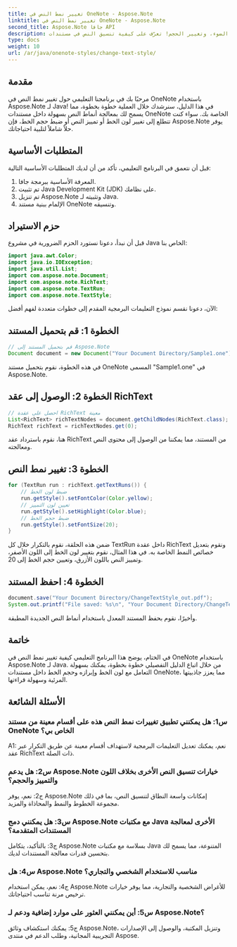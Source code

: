 ```yaml
---
title: تغيير نمط النص في OneNote - Aspose.Note
linktitle: تغيير نمط النص في OneNote - Aspose.Note
second_title: Aspose.Note جافا API
description: جريئة، وتسليط الضوء، وتغيير الحجم! تعرّف على كيفية تنسيق النص في مستندات OneNote باستخدام Aspose.Note. دليل خطوة بخطوة والكود متضمن! #OneNote #Java #Aspose
type: docs
weight: 10
url: /ar/java/onenote-styles/change-text-style/
---
```

## مقدمة

مرحبًا بك في برنامجنا التعليمي حول تغيير نمط النص في OneNote باستخدام Aspose.Note لـ Java! في هذا الدليل، سنرشدك خلال العملية خطوة بخطوة، مما يسمح لك بمعالجة أنماط النص بسهولة داخل مستندات OneNote الخاصة بك. سواء كنت تتطلع إلى تغيير لون الخط أو تمييز النص أو ضبط حجم الخط، فإن Aspose.Note يوفر حلاً شاملاً لتلبية احتياجاتك.

## المتطلبات الأساسية

قبل أن نتعمق في البرنامج التعليمي، تأكد من أن لديك المتطلبات الأساسية التالية:

1. المعرفة الأساسية ببرمجة جافا.
2. تم تثبيت Java Development Kit (JDK) على نظامك.
3. تم تنزيل Aspose.Note وتثبيته لـ Java.
4. الإلمام ببنية مستند OneNote وتنسيقه.

## حزم الاستيراد

قبل أن نبدأ، دعونا نستورد الحزم الضرورية في مشروع Java الخاص بنا:

```java
import java.awt.Color;
import java.io.IOException;
import java.util.List;
import com.aspose.note.Document;
import com.aspose.note.RichText;
import com.aspose.note.TextRun;
import com.aspose.note.TextStyle;
```

الآن، دعونا نقسم نموذج التعليمات البرمجية المقدم إلى خطوات متعددة لفهم أفضل:

## الخطوة 1: قم بتحميل المستند

```java
// قم بتحميل المستند إلى Aspose.Note
Document document = new Document("Your Document Directory/Sample1.one");
```

في هذه الخطوة، نقوم بتحميل مستند OneNote المسمى "Sample1.one" في Aspose.Note.

## الخطوة 2: الوصول إلى عقد RichText

```java
// احصل على عقدة RichText معينة
List<RichText> richTextNodes = document.getChildNodes(RichText.class);
RichText richText = richTextNodes.get(0);
```

هنا، نقوم باسترداد عقد RichText من المستند، مما يمكننا من الوصول إلى محتوى النص ومعالجته.

## الخطوة 3: تغيير نمط النص

```java
for (TextRun run : richText.getTextRuns()) {
    // ضبط لون الخط
    run.getStyle().setFontColor(Color.yellow);
    // تعيين لون التمييز
    run.getStyle().setHighlight(Color.blue);
    // ضبط حجم الخط
    run.getStyle().setFontSize(20);
}
```

ضمن هذه الحلقة، نقوم بالتكرار خلال كل TextRun داخل عقدة RichText ونقوم بتعديل خصائص النمط الخاصة به. في هذا المثال، نقوم بتغيير لون الخط إلى اللون الأصفر، وتمييز النص باللون الأزرق، وتعيين حجم الخط إلى 20.

## الخطوة 4: احفظ المستند

```java
document.save("Your Document Directory/ChangeTextStyle_out.pdf");
System.out.printf("File saved: %s\n", "Your Document Directory/ChangeTextStyle_out.pdf");
```

وأخيرًا، نقوم بحفظ المستند المعدل باستخدام أنماط النص الجديدة المطبقة.

## خاتمة

في الختام، يوضح هذا البرنامج التعليمي كيفية تغيير نمط النص في OneNote باستخدام Aspose.Note لـ Java. من خلال اتباع الدليل التفصيلي خطوة بخطوة، يمكنك بسهولة التعامل مع لون الخط وإبرازه وحجم الخط داخل مستندات OneNote، مما يعزز جاذبيتها المرئية وسهولة قراءتها.

## الأسئلة الشائعة

### س1: هل يمكنني تطبيق تغييرات نمط النص هذه على أقسام معينة من مستند OneNote الخاص بي؟

A1: نعم، يمكنك تعديل التعليمات البرمجية لاستهداف أقسام معينة عن طريق التكرار عبر عقد RichText ذات الصلة.

### س2: هل يدعم Aspose.Note خيارات تنسيق النص الأخرى بخلاف اللون والتمييز والحجم؟

ج2: نعم، يوفر Aspose.Note إمكانات واسعة النطاق لتنسيق النص، بما في ذلك مجموعة الخطوط والنمط والمحاذاة والمزيد.

### س3: هل يمكنني دمج Aspose.Note مع مكتبات Java الأخرى لمعالجة المستندات المتقدمة؟

ج3: بالتأكيد، يتكامل Aspose.Note بسلاسة مع مكتبات Java المتنوعة، مما يسمح لك بتحسين قدرات معالجة المستندات لديك.

### س4: هل Aspose.Note مناسب للاستخدام الشخصي والتجاري؟

ج4: نعم، يمكن استخدام Aspose.Note للأغراض الشخصية والتجارية، مما يوفر خيارات ترخيص مرنة تناسب احتياجاتك.

### س5: أين يمكنني العثور على موارد إضافية ودعم لـ Aspose.Note؟

ج5: يمكنك استكشاف وثائق Aspose.Note، وتنزيل المكتبة، والوصول إلى الإصدارات التجريبية المجانية، وطلب الدعم في منتدى Aspose.